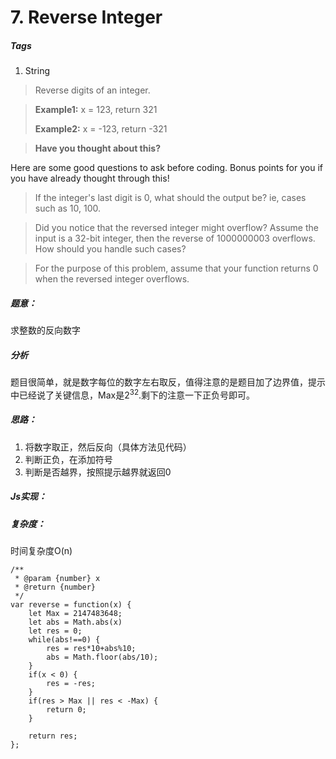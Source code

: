 # 7. Reverse Integer
##### Tags
1. String

>Reverse digits of an integer.

><strong>Example1:</strong> x = 123, return 321
>
><strong>Example2:</strong> x = -123, return -321

><strong>Have you thought about this?</strong>
>
Here are some good questions to ask before coding. Bonus points for you if you have already thought through this!

>If the integer's last digit is 0, what should the output be? ie, cases such as 10, 100.

>Did you notice that the reversed integer might overflow? Assume the input is a 32-bit integer, then the reverse of 1000000003 overflows. How should you handle such cases?

>For the purpose of this problem, assume that your function returns 0 when the reversed integer overflows.

##### 题意：
求整数的反向数字

##### 分析
题目很简单，就是数字每位的数字左右取反，值得注意的是题目加了边界值，提示中已经说了关键信息，Max是2<sup>32</sup>.剩下的注意一下正负号即可。

##### 思路：
1. 将数字取正，然后反向（具体方法见代码）
2. 判断正负，在添加符号
3. 判断是否越界，按照提示越界就返回0

##### Js实现：
##### 复杂度：
时间复杂度O(n)

```
/**
 * @param {number} x
 * @return {number}
 */
var reverse = function(x) {
    let Max = 2147483648;
    let abs = Math.abs(x)
    let res = 0;
    while(abs!==0) {
        res = res*10+abs%10;
        abs = Math.floor(abs/10);
    }
    if(x < 0) {
        res = -res;
    }
    if(res > Max || res < -Max) {
        return 0;
    }
    
    return res;
};
```